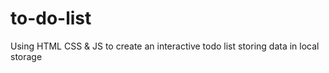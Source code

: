 # to-do-list
Using HTML CSS &amp; JS to create an interactive todo list storing data in local storage
